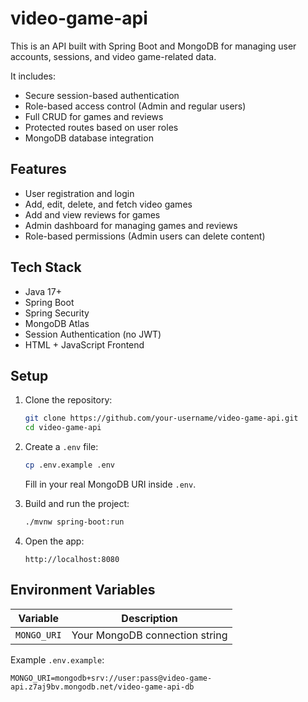 # video-game-api

This is an API built with Spring Boot and MongoDB for managing user accounts, sessions, and video game-related data.

It includes:

- Secure session-based authentication
- Role-based access control (Admin and regular users)
- Full CRUD for games and reviews
- Protected routes based on user roles
- MongoDB database integration

## Features

- User registration and login
- Add, edit, delete, and fetch video games
- Add and view reviews for games
- Admin dashboard for managing games and reviews
- Role-based permissions (Admin users can delete content)

## Tech Stack

- Java 17+
- Spring Boot
- Spring Security
- MongoDB Atlas
- Session Authentication (no JWT)
- HTML + JavaScript Frontend

## Setup

1. Clone the repository:

    ```bash
    git clone https://github.com/your-username/video-game-api.git
    cd video-game-api
    ```

2. Create a `.env` file:

    ```bash
    cp .env.example .env
    ```

   Fill in your real MongoDB URI inside `.env`.

3. Build and run the project:

    ```bash
    ./mvnw spring-boot:run
    ```

4. Open the app:

    ```
    http://localhost:8080
    ```

## Environment Variables

| Variable    | Description                       |
|-------------|-----------------------------------|
| `MONGO_URI` | Your MongoDB connection string    |

Example `.env.example`:

```env
MONGO_URI=mongodb+srv://user:pass@video-game-api.z7aj9bv.mongodb.net/video-game-api-db
```
